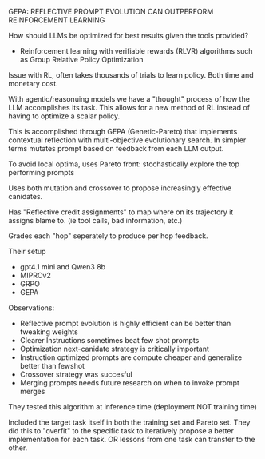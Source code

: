 GEPA: REFLECTIVE PROMPT EVOLUTION CAN OUTPERFORM REINFORCEMENT LEARNING

How should LLMs be optimized for best results given the tools provided?
- Reinforcement learning with verifiable rewards (RLVR) algorithms such as Group Relative Policy Optimization

Issue with RL, often takes thousands of trials to learn policy. Both time and monetary cost.

With agentic/reasonuing models we have a "thought" process of how the LLM accomplishes its task. This allows for a new method of RL instead of having to optimize a scalar policy.

This is accomplished through GEPA (Genetic-Pareto) that implements contextual reflection with multi-objective evolutionary search. In simpler terms mutates prompt based on feedback from each LLM output.

To avoid local optima, uses Pareto front: stochastically explore the top performing prompts 

Uses both mutation and crossover to propose increasingly effective canidates.

Has "Reflective credit assignments" to map where on its trajectory it assigns blame to. (ie tool calls, bad information, etc.)

Grades each "hop" seperately to produce per hop feedback.

Their setup
- gpt4.1 mini and Qwen3 8b
- MIPROv2
- GRPO
- GEPA


Observations:
- Reflective prompt evolution is highly efficient can be better than tweaking weights
- Clearer Instructions sometimes beat few shot prompts
- Optimization next-canidate strategy is critically important
- Instruction optimized prompts are compute cheaper and generalize better than fewshot
- Crossover strategy was succesful
- Merging prompts needs future research on when to invoke prompt merges


They tested this algorithm at inference time (deployment NOT training time)

Included the target task itself in both the training set and Pareto set. They did this to "overfit" to the specific task to iteratively propose a better implementation for each task. OR lessons from one task can transfer to the other.

